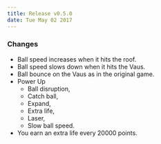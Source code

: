 ```yaml
---
title: Release v0.5.0
date: Tue May 02 2017
---
```

### Changes
- Ball speed increases when it hits the roof.
- Ball speed slows down when it hits the Vaus.
- Ball bounce on the Vaus as in the original game.
- Power Up
  - Ball disruption, 
  - Catch ball,
  - Expand,
  - Extra life,
  - Laser,
  - Slow ball speed.
- You earn an extra life every 20000 points.
